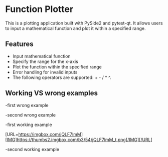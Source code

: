 # Function Plotter

This is a plotting application built with PySide2 and pytest-qt. It allows users to input a mathematical function and plot it within a specified range.

## Features

- Input mathematical function
- Specify the range for the x-axis
- Plot the function within the specified range
- Error handling for invalid inputs
- The following operators are supported: + - / * ^.

## Working VS wrong examples

-first wrong example




-second wrong example





-first working example


[URL=https://imgbox.com/jQLF7lmM][IMG]https://thumbs2.imgbox.com/b3/54/jQLF7lmM_t.png[/IMG][/URL]


-second working example




